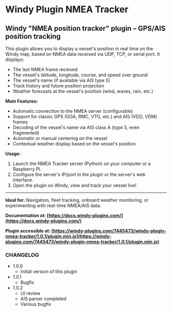# Windy Plugin NMEA Tracker

## Windy "NMEA position tracker" plugin – GPS/AIS position tracking

This plugin allows you to display a vessel's position in real time on the Windy map, based on NMEA data received via UDP, TCP, or serial port. It displays:

- The last NMEA frame received
- The vessel's latitude, longitude, course, and speed over ground
- The vessel's name (if available via AIS type 5)
- Track history and future position projection
- Weather forecasts at the vessel's position (wind, waves, rain, etc.)

**Main Features:**

- Automatic connection to the NMEA server (configurable)
- Support for classic GPS (GGA, RMC, VTG, etc.) and AIS (VDO, VDM) frames
- Decoding of the vessel's name via AIS class A (type 5, even fragmented)
- Automatic or manual centering on the vessel
- Contextual weather display based on the vessel's position

**Usage:**

1. Launch the NMEA Tracker server (Python) on your computer or a Raspberry Pi.
2. Configure the server's IP/port in the plugin or the server's web interface.
3. Open the plugin on Windy, view and track your vessel live!

---

**Ideal for:**
Navigation, fleet tracking, onboard weather monitoring, or experimenting with real-time NMEA/AIS data.

**Documentation at: [https://docs.windy-plugins.com/](https://docs.windy-plugins.com/)**

**Plugin accessible at: [https://windy-plugins.com/7445473/windy-plugin-nmea-tracker/1.0.1/plugin.min.js](https://windy-plugins.com/7445473/windy-plugin-nmea-tracker/1.0.1/plugin.min.js)**

### CHANGELOG

- 1.0.0
  - Initial version of this plugin
- 1.0.1
  - Bugfix
- 1.0.2
  - UI review
  - AIS parser completed
  - Various bugfix
